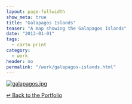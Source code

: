 ```yaml
---
layout: page-fullwidth
show_meta: true
title: "Galapagos Islands"
teaser: "A map showing the Galapagos Islands"
date: "2013-01-01"
tags:
  - carto print 
category:
  - work
header: no
permalink: "/work/galapagos-islands.html"
---
```






  <a href="{{site.url}}{{site.baseurl}}/images/galapagos.jpg" target="_blank">
    <img class="portfolio" src="{{site.url}}{{site.baseurl}}/images/galapagos.jpg" alt="galapagos.jpg">
  </a>



[<span class="back-arrow">&#8619;</span> Back to the Portfolio](/work/)